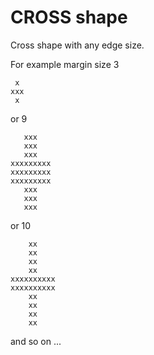 # CROSS shape

Cross shape with any edge size.

For example margin size 3

```
 x 
xxx
 x
```

or 9

```
   xxx   
   xxx   
   xxx   
xxxxxxxxx
xxxxxxxxx
xxxxxxxxx
   xxx   
   xxx   
   xxx   
```

or 10

```
    xx    
    xx    
    xx    
    xx    
xxxxxxxxxx
xxxxxxxxxx
    xx    
    xx    
    xx    
    xx    
```

and so on ...
